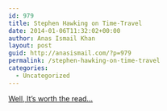 ```yaml
---
id: 979
title: Stephen Hawking on Time-Travel
date: 2014-01-06T11:32:02+00:00
author: Anas Ismail Khan
layout: post
guid: http://anasismail.com/?p=979
permalink: /stephen-hawking-on-time-travel
categories:
  - Uncategorized
---
```

[Well, It&#8217;s worth the read&#8230;](http://www.dailymail.co.uk/home/moslive/article-1269288/STEPHEN-HAWKING-How-build-time-machine.html)